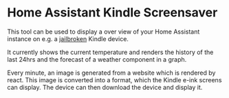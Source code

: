 ﻿# Home Assistant Kindle Screensaver
 
 This tool can be used to display a over view of your Home Assistant instance on e.g. a [jailbroken](https://www.mobileread.com/forums/showthread.php?t=236104) Kindle device.
 
 It currently shows the current temperature and renders the history of the last 24hrs and the forecast of a weather component in a graph.
 
 Every minute, an image is generated from a website which is rendered by react. This image is converted into a format, which the Kindle e-ink screens can display. The device can then download the device and display it.
